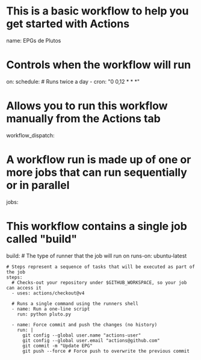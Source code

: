 # This is a basic workflow to help you get started with Actions

name: EPGs de Plutos

# Controls when the workflow will run
on:
  schedule:
    # Runs twice a day
    - cron: "0 0,12 * * *"
    
  # Allows you to run this workflow manually from the Actions tab
  workflow_dispatch:

# A workflow run is made up of one or more jobs that can run sequentially or in parallel
jobs:
  # This workflow contains a single job called "build"
  build:
    # The type of runner that the job will run on
    runs-on: ubuntu-latest

    # Steps represent a sequence of tasks that will be executed as part of the job
    steps:
      # Checks-out your repository under $GITHUB_WORKSPACE, so your job can access it
      - uses: actions/checkout@v4

      # Runs a single command using the runners shell
      - name: Run a one-line script
        run: python pluto.py

      - name: Force commit and push the changes (no history)
        run: |
          git config --global user.name "actions-user"
          git config --global user.email "actions@github.com"
          git commit -m "Update EPG"
          git push --force # Force push to overwrite the previous commit
